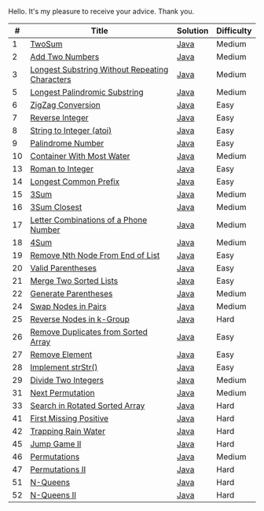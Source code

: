 Hello.
It's my pleasure to receive your advice.
Thank you.

| # | Title | Solution | Difficulty |
|---| ----- | -------- | ---------- |
|1|[TwoSum](https://leetcode.com/problems/two-sum/)| [Java](./src/leetcode/TwoSum.java)|Medium|
|2|[Add Two Numbers](https://leetcode.com/problems/add-two-numbers/)| [Java](./src/leetcode/AddTwoNumbers.java)|Medium|
|3|[Longest Substring Without Repeating Characters ](https://leetcode.com/problems/longest-substring-without-repeating-characters/)| [Java](./src/leetcode/LongestSubstringWithoutRepeatingCharacters.java)|Medium|
|5|[Longest Palindromic Substring](https://leetcode.com/problems/longest-palindromic-substring/)|[Java](./src/leetcode/LongestPalindromicSubstring.java)|Medium|
|6|[ZigZag Conversion](https://leetcode.com/problems/zigzag-conversion/)|[Java](./src/leetcode/ZigZagConversion.java)|Easy|
|7|[Reverse Integer](https://leetcode.com/problems/reverse-integer/)|[Java](./src/leetcode/ReverseInteger.java)|Easy|
|8|[String to Integer (atoi)](https://leetcode.com/problems/string-to-integer-atoi/)|[Java](./src/leetcode/ReverseInteger.java)|Easy|
|9|[Palindrome Number](https://leetcode.com/problems/palindrome-number/)|[Java](./src/leetcode/PalindromeNumber.java)|Easy|
|10|[Container With Most Water](https://leetcode.com/problems/container-with-most-water/)|[Java](./src/leetcode/ContainerWithMostWater.java)|Medium|
|13|[Roman to Integer](https://leetcode.com/problems/roman-to-integer/)|[Java](./src/leetcode/RomanToInteger.java)|Easy|
|14|[Longest Common Prefix](https://leetcode.com/problems/longest-common-prefix/)|[Java](./src/leetcode/LongestCommonPrefix.java)|Easy|
|15|[3Sum](https://leetcode.com/problems/3sum/)|[Java](./src/leetcode/ThreeSum.java)|Medium|
|16|[3Sum Closest](https://leetcode.com/problems/3sum-closest/)|[Java](./src/leetcode/ThreeSumClosest.java)|Medium|
|17|[Letter Combinations of a Phone Number](https://leetcode.com/problems/letter-combinations-of-a-phone-number/)|[Java](./src/leetcode/LetterCombinationsOfAPhoneNumber.java)|Medium|
|18|[4Sum](https://leetcode.com/problems/4sum/)|[Java](./src/leetcode/FourSum.java)|Medium|
|19|[Remove Nth Node From End of List ](https://leetcode.com/problems/remove-nth-node-from-end-of-list/)|[Java](./src/leetcode/RemoveNthNodeFromEndOfList.java)|Easy|
|20|[Valid Parentheses](https://leetcode.com/problems/valid-parentheses/)|[Java](./src/leetcode/ValidParentheses.java)|Easy|
|21|[Merge Two Sorted Lists](https://leetcode.com/problems/merge-two-sorted-lists/)|[Java](./src/leetcode/MergeTwoSortedLists.java)|Easy|
|22|[Generate Parentheses](https://leetcode.com/problems/generate-parentheses/)|[Java](./src/leetcode/GenerateParentheses.java)|Medium|
|24|[Swap Nodes in Pairs](https://leetcode.com/problems/swap-nodes-in-pairs/)|[Java](./src/leetcode/SwapNodesInPairs.java)|Medium|
|25|[Reverse Nodes in k-Group](https://leetcode.com/problems/reverse-nodes-in-k-group/)|[Java](./src/leetcode/ReverseNodesIn_K_Group.java)|Hard|
|26|[Remove Duplicates from Sorted Array](https://leetcode.com/problems/remove-duplicates-from-sorted-array/)|[Java](./src/leetcode/RemoveDuplicatesFromSortedArray.java)|Easy|
|27|[Remove Element ](https://leetcode.com/problems/remove-element/)|[Java](./src/leetcode/RemoveElement.java)|Easy|
|28|[Implement strStr()](https://leetcode.com/problems/implement-strstr/)|[Java](./src/leetcode/ImplementStrStr.java)|Easy|
|29|[Divide Two Integers](https://leetcode.com/problems/divide-two-integers/)|[Java](./src/leetcode/DivideTwoIntegers.java)|Medium|
|31|[Next Permutation](https://leetcode.com/problems/next-permutation/)|[Java](./src/leetcode/NextPermutation.java)|Medium|
|33|[Search in Rotated Sorted Array](https://leetcode.com/problems/search-in-rotated-sorted-array/)|[Java](./src/leetcode/SearchInRotatedSortedArray.java)|Hard|
|41|[First Missing Positive](https://leetcode.com/problems/first-missing-positive/)|[Java](./src/leetcode/FirstMissingPositive.java)|Hard|
|42|[Trapping Rain Water](https://leetcode.com/problems/trapping-rain-water/)|[Java](./src/leetcode/TrappingRainWater.java)|Hard|
|45|[Jump Game II](https://leetcode.com/problems/jump-game-ii/)|[Java](./src/leetcode/JumpGame_2.java)|Hard|
|46|[Permutations](https://leetcode.com/problems/permutations/)|[Java](./src/leetcode/Permutations.java)|Medium|
|47|[Permutations II](https://leetcode.com/problems/permutations-ii/)|[Java](./src/leetcode/Permutations_2.java)|Hard|
|51|[N-Queens](https://leetcode.com/problems/n-queens/)|[Java](./src/leetcode/N_Queens.java)|Hard|
|52|[N-Queens II](https://leetcode.com/problems/n-queens-ii/)|[Java](./src/leetcode/N_Queens_2.java)|Hard|

